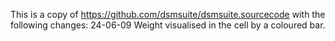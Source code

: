 This is a copy of https://github.com/dsmsuite/dsmsuite.sourcecode with the following changes:
24-06-09 Weight visualised in the cell by a coloured bar.
